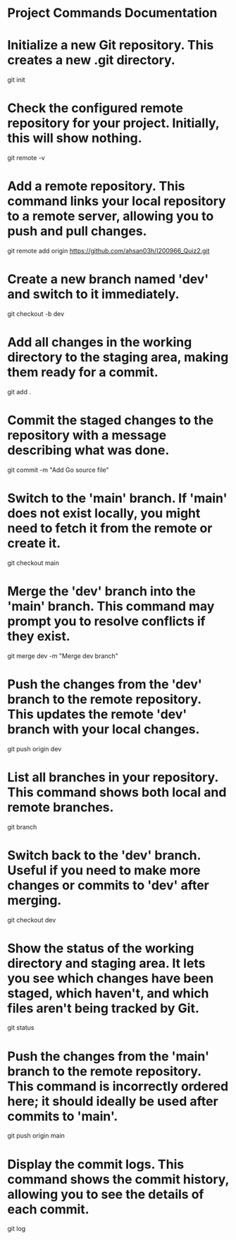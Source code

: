 # Project Commands Documentation

# Initialize a new Git repository. This creates a new .git directory.
git init

# Check the configured remote repository for your project. Initially, this will show nothing.
git remote -v

# Add a remote repository. This command links your local repository to a remote server, allowing you to push and pull changes.
git remote add origin https://github.com/ahsan03h/I200966_Quiz2.git

# Create a new branch named 'dev' and switch to it immediately.
git checkout -b dev

# Add all changes in the working directory to the staging area, making them ready for a commit.
git add .

# Commit the staged changes to the repository with a message describing what was done.
git commit -m "Add Go source file"

# Switch to the 'main' branch. If 'main' does not exist locally, you might need to fetch it from the remote or create it.
git checkout main

# Merge the 'dev' branch into the 'main' branch. This command may prompt you to resolve conflicts if they exist.
git merge dev -m "Merge dev branch"

# Push the changes from the 'dev' branch to the remote repository. This updates the remote 'dev' branch with your local changes.
git push origin dev

# List all branches in your repository. This command shows both local and remote branches.
git branch

# Switch back to the 'dev' branch. Useful if you need to make more changes or commits to 'dev' after merging.
git checkout dev

# Show the status of the working directory and staging area. It lets you see which changes have been staged, which haven't, and which files aren't being tracked by Git.
git status

# Push the changes from the 'main' branch to the remote repository. This command is incorrectly ordered here; it should ideally be used after commits to 'main'.
git push origin main

# Display the commit logs. This command shows the commit history, allowing you to see the details of each commit.
git log
